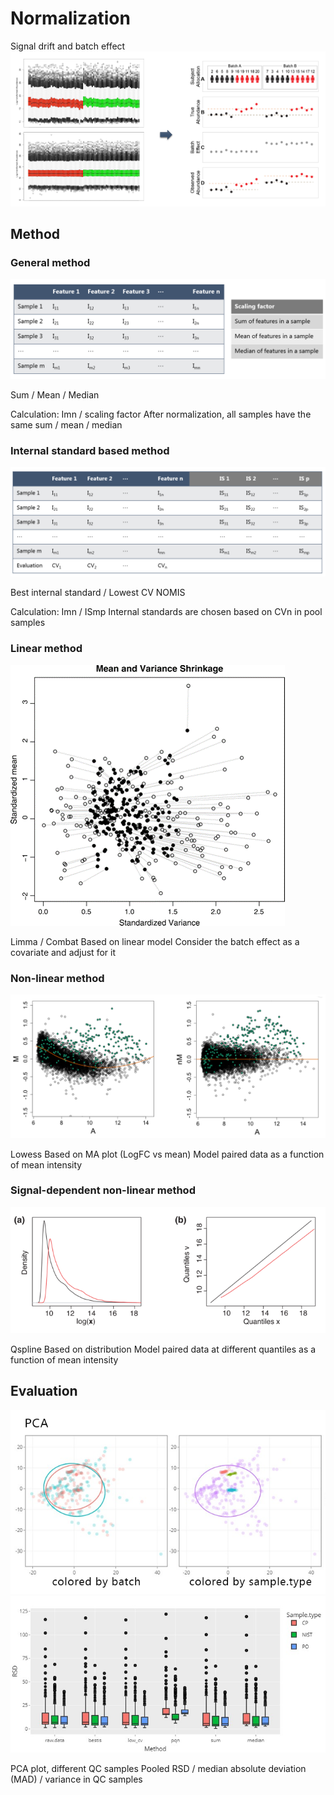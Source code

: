 # Normalization
Signal drift and batch effect
![Signal drift and batch effect](\preprocessing_pipeline\image\norm.png)
## Method
### General method
![Signal drift and batch effect](\preprocessing_pipeline\image\norm_general.png)

Sum / Mean / Median

Calculation: Imn / scaling factor 
After normalization, all samples have the same sum / mean / median

### Internal standard based method
![Signal drift and batch effect](\preprocessing_pipeline\image\norm_is.png)

Best internal standard / Lowest CV
NOMIS

Calculation: Imn / ISmp 
Internal standards are chosen based on CVn in pool samples

### Linear method
![Signal drift and batch effect](\preprocessing_pipeline\image\norm_lm.png)

Limma / Combat
Based on linear model
Consider the batch effect as a covariate and adjust for it

### Non-linear method
![Signal drift and batch effect](\preprocessing_pipeline\image\norm_nlm.png)

Lowess
Based on MA plot (LogFC vs mean) 
Model paired data as a function of mean intensity

### Signal-dependent non-linear method
![Signal drift and batch effect](\preprocessing_pipeline\image\norm_sdnlm.png)

Qspline
Based on distribution
Model paired data at different quantiles as a function of mean intensity

## Evaluation
![Signal drift and batch effect](\preprocessing_pipeline\image\norm_eval_pca.png)
![Signal drift and batch effect](\preprocessing_pipeline\image\norm_eval_box.png)

PCA plot, different QC samples
Pooled RSD / median absolute deviation (MAD) / variance in QC samples


